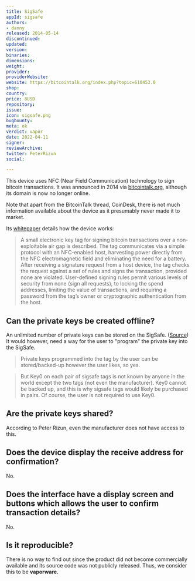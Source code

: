 ```yaml
---
title: SigSafe
appId: sigsafe
authors:
- danny
released: 2014-05-14
discontinued: 
updated: 
version: 
binaries: 
dimensions: 
weight: 
provider: 
providerWebsite: 
website: https://bitcointalk.org/index.php?topic=610453.0
shop: 
country: 
price: 8USD
repository: 
issue: 
icon: sigsafe.png
bugbounty: 
meta: ok
verdict: vapor
date: 2022-04-11
signer: 
reviewArchive: 
twitter: PeterRizun
social: 

---
```


This device uses NFC (Near Field Communication) technology to sign bitcoin transactions. It was announced in 2014 via [bitcointalk.org](https://bitcointalk.org/index.php?topic=610453.0), although its domain is now no longer online.

Note that apart from the BitcoinTalk thread, CoinDesk, there is not much information available about the device as it presumably never made it to market.

Its [whitepaper](https://www.scribd.com/document/224366354/Sigsafe-An-electronic-key-tag-for-signing-bitcoin-transactions) details how the device works:

> A small electronic key tag for signing bitcoin transactions over a non-exploitable air gap is described. The tag communicates via a simple protocol with an NFC-enabled host, harvesting power directly from the NFC electromagnetic field and eliminating the need for a battery. After receiving a signature request from a host device, the tag checks the request against a set of rules and signs the transaction, provided none are violated. User-defined signing rules permit various levels of security from none (sign all requests), to locking the spend addresses, limiting the value of transactions, and requiring a password from the tag’s owner or cryptographic authentication from the host.

## Can the private keys be created offline?

An unlimited number of private keys can be stored on the SigSafe. ([Source](https://bitcointalk.org/index.php?topic=610453.msg6753736#msg6753736)) It would however, need a way for the user to "program" the private key into the SigSafe. 

> Private keys programmed into the tag by the user can be stored/backed-up however the user likes, so yes.

> But Key0 on each pair of sigsafe tags is not known by anyone in the world except the two tags (not even the manufacturer).  Key0 cannot be backed up, and this is why sigsafe tags would likely be purchased in pairs.  Of course, the user is not required to use Key0.  

## Are the private keys shared? 

According to Peter Rizun, even the manufacturer does not have access to this.

## Does the device display the receive address for confirmation?

No.

## Does the interface have a display screen and buttons which allows the user to confirm transaction details?

No.

## Is it reproducible?

There is no way to find out since the product did not become commercially available and its source code was not publicly released. Thus, we consider this to be **vaporware.**


